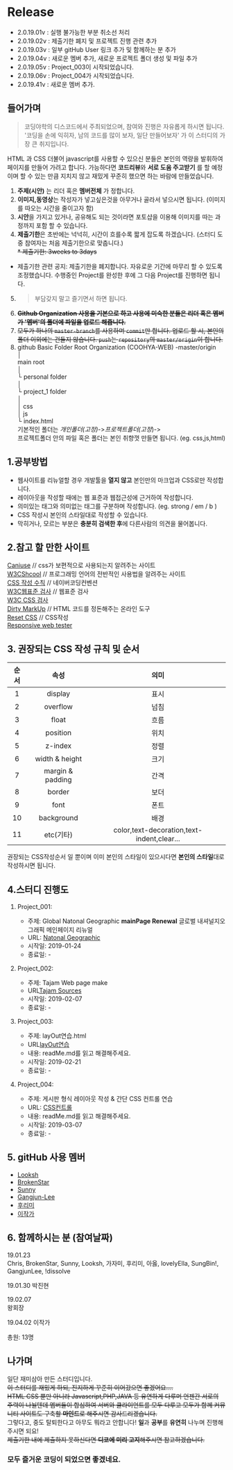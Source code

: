 # Release  
- 2.0.19.01v : 실행 불가능한 부분 취소선 처리
- 2.0.19.02v : 제출기한 폐지 및 프로젝트 진행 관련 추가
- 2.0.19.03v : 일부 gitHub User 링크 추가  및 함께하는 분 추가  
- 2.0.19.04v : 새로운 멤버 추가, 새로운 프로젝트 폴더 생성 및 파일 추가  
- 2.0.19.05v : Project_003이 시작되었습니다.   
- 2.0.19.06v : Project_004가 시작되었습니다.  
- 2.0.19.41v : 새로운 멤버 추가.  

## 들어가며
> 코딩야학의 디스코드에서 주최되었으며, 참여와 진행은 자유롭게 하시면 됩니다.  
> '코딩을 손에 익히자, 남의 코드를 많이 보자, 일단 만들어보자' 가 이 스터디의 가장 큰 취지입니다.  

HTML 과 CSS 더불어 javascript를 사용할 수 있으신 분들은 본인의 역량을 발휘하여 페이지를 만들어 가려고 합니다. 가능하다면 **코드리뷰**와 **서로 도움 주고받기** 를 할 예정이며 할 수 있는 만큼 지치지 않고 재밌게 꾸준히 했으면 하는 바람에 만들었습니다.  

1. **주제(시안)** 는 리더 혹은 **멤버전체** 가 정합니다.
2. **이미지,동영상**는 작성자가 넣고싶은것을 아무거나 골라서 넣으시면 됩니다. (이미지를 따오는 시간을 줄이고자 함)
3. **시안**을 가지고 있거나, 공유해도 되는 것이라면 포토샵을 이용해 이미지를 따는 과정까지 포함 할 수 있습니다.
4. **제출기한**은 초반에는 넉넉히, 시간이 흐를수록 짧게 잡도록 하겠습니다. (스터디 도중 참여자는 처음 제출기한으로 맞춥니다.)  
~~* 제출기한: 3weeks to 3days~~
* 제출기한 관련 공지: 제출기한을 폐지합니다. 자유로운 기간에 마무리 할 수 있도록 조정했습니다. 수행중인 Project를 완성한 후에 그 다음 Project를 진행하면 됩니다.
5. > 부담갖지 말고 즐기면서 하면 됩니다.  
6. ~~**Github Organization 사용을 기본으로 하고 사용에 미숙한 분들은 리더 혹은 멤버가 '멤버'의 폴더에 파일을 업로드 해줍니다.**~~
7. ~~모두가 하나의 `master-branch`를 사용하며 `commit`만 합니다. 업로드 할 시, 본인의 폴더 이외에는 건들지 않습니다. `push`는 `repository`의 `master/origin`이 합니다.~~
8. github Basic Folder Root
Organization (COOHYA-WEB) -master/origin   
│      
main root      
    │   
    └ personal folder   
      │   
      └ project_1 folder   
        │   
        │ css     
        │ js   
        └ index.html   
기본적인 폴더는 _개인폴더(고정)_->_프로젝트폴더(고정_)->   
프로젝트폴더 안의 파일 혹은 폴더는 본인 취향껏 만들면 됩니다. (eg. css,js,html)  

## 1.공부방법
- 웹사이트를 리뉴얼할 경우 개발툴을 **열지 않고** 본인만의 마크업과 CSS로만 작성합니다.  
- 레이아웃을 작성할 때에는 웹 표준과 웹접근성에 근거하여 작성합니다.  
- 의미있는 태그와 의미없는 태그를 구분하며 작성합니다.  (eg. strong / em / b )  
- CSS 작성시 본인의 스타일대로 작성할 수 있습니다.  
- 막히거나, 모르는 부분은 **충분히 검색한 후**에 다른사람의 의견을 물어봅니다.  

## 2.참고 할 만한 사이트
[Caniuse](https://caniuse.com/) // css가 보편적으로 사용되는지 알려주는 사이트   
[W3CShcool](https://www.w3schools.com/) // 프로그래밍 언어의 전반적인 사용법을 알려주는 사이트   
[CSS 작성 수칙](https://nuli.navercorp.com/data/convention/NHN_Coding_Conventions_for_Markup_Languages.pdf) // 네이버코딩컨벤션  
[W3C웹표준 검사](https://validator.w3.org/) // 웹표준 검사  
[W3C CSS 검사](http://jigsaw.w3.org/css-validator/)  
[Dirty MarkUp](https://www.10bestdesign.com/dirtymarkup/) // HTML 코드를 정돈해주는 온라인 도구   
[Reset CSS](https://meyerweb.com/eric/tools/css/reset/) // CSS작성  
[Responsive web tester](http://troy.labs.daum.net/)   

## 3. 권장되는 CSS 작성 규칙 및 순서

| 순서 | 속성 | 의미 |
|:--------:|:--------:|:--------:|
|1| display | 표시 |  
|2| overflow | 넘침 |  
|3| float | 흐름 |  
|4| position | 위치 |  
|5| z-index | 정렬 |  
|6| width & height | 크기 |  
|7| margin & padding | 간격 |  
|8| border | 보더 |  
|9| font | 폰트 |  
|10| background | 배경 |  
|11| 	etc(기타) | color,text-decoration,text-indent,clear... |        


권장되는 CSS작성순서 일 뿐이며 이미 본인의 스타일이 있으시다면 **본인의 스타일**대로 작성하시면 됩니다.   
     
## 4.스터디 진행도

1. Project_001:  
    - 주제: Global Natonal Geographic **mainPage Renewal** 글로벌 내셔널지오그래픽 메인페이지 리뉴얼
    - URL: [Natonal Geographic](https://www.nationalgeographic.com/)    
    - 시작일: 2019-01-24
    - 종료일: -
  
2. Project_002:
   - 주제: Tajam Web page make  
   - URL[Tajam Sources](https://github.com/Christianpark/COYHA-WEB/tree/master/COYHA-WEB/000_ProjectFiles)  
   - 시작일: 2019-02-07  
   - 종료일: -  

3. Project_003:  
   - 주제: layOut연습.html  
   - URL[layOut연습](https://github.com/Christianpark/COYHA-WEB/tree/master/COYHA-WEB/000_ProjectFiles/template/project_003)  
   - 내용: readMe.md를 읽고 해결해주세요.  
   - 시작일: 2019-02-21  
   - 종료일: -  

4. Project_004:  
   - 주제: 게시판 형식 레이아웃 작성 & 간단 CSS 컨트롤 연습  
   - URL: [CSS컨트롤](https://github.com/Christianpark/COYHA-WEB/tree/master/COYHA-WEB/000_ProjectFiles/template/project_004)  
   - 내용: readMe.md를 읽고 해결해주세요.  
   - 시작일: 2019-03-07  
   - 종료일: -  
    
## 5. gitHub 사용 멤버  
- [Looksh](https://github.com/Looksh)  
- [BrokenStar](https://github.com/beteleuse06)   
- [Sunny](https://github.com/sunny5820)  
- [Gangjun-Lee](https://github.com/loveLinux06)  
- [후리미](https://github.com/gnejfekfr)  
- [이작가](https://github.com/aseon)

## 6. 함께하시는 분 (참여날짜)
19.01.23   
Chris, BrokenStar, Sunny, Looksh, 가자미, 후리미, 아옳, lovelyElla, SungBin!, GangjunLee, !dissolve  
      
19.01.30
박진현   

19.02.07  
왕회장   

19.04.02
이작가  

총원: 13명

## 나가며  
일단 재미삼아 만든 스터디입니다.  
~~이 스터디를 재밌게 하되, 진지하게 꾸준히 이어갔으면 좋겠어요....~~  
~~HTML CSS 뿐만 아니라 Javascript,PHP,JAVA 등 유연하게 다루며 언젠간 서로의 주력이 나뉠텐데 멤버들이 합심하여 서버와 클라이언트를 모두 다루고 모두가 함께 커뮤니티 사이트도 구축할 **마인드**로 해주시면 감사드리겠습니다.~~   
그렇다고, 중도 탈퇴한다고 아무도 뭐라고 안합니다! 
**일**과 **공부**를 **유연히** 나누며 진행해주시면 되요!   
~~제출기한 내에 제출하지 못하신다면 **디코에 미리 고지**해주시면 참고하겠습니다.~~  

### 모두 즐거운 코딩이 되었으면 좋겠네요.
